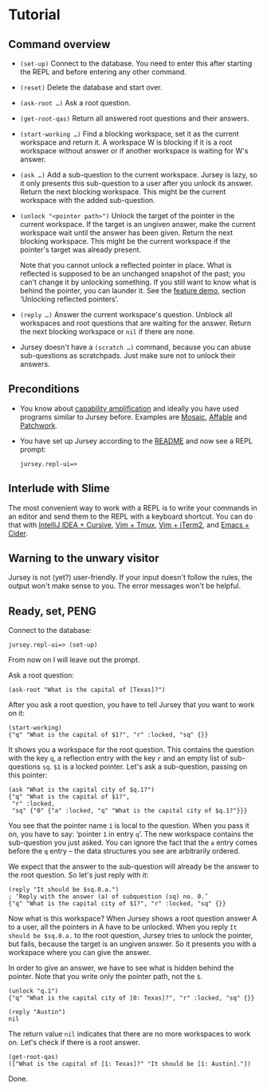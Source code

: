 # Tutorial

## Command overview

- `(set-up)` Connect to the database. You need to enter this after starting the
  REPL and before entering any other command.

- `(reset)` Delete the database and start over.

- `(ask-root …)` Ask a root question.

- `(get-root-qas)` Return all answered root questions and their answers.

- `(start-working …)` Find a blocking workspace, set it as the current workspace
  and return it. A workspace W is blocking if it is a root workspace without
  answer or if another workspace is waiting for W's answer.

- `(ask …)` Add a sub-question to the current workspace. Jursey is lazy, so
  it only presents this sub-question to a user after you unlock its answer.
  Return the next blocking workspace. This might be the current workspace with
  the added sub-question.

- `(unlock "<pointer path>")` Unlock the target of the pointer in the current
  workspace. If the target is an ungiven answer, make the current workspace wait
  until the answer has been given. Return the next blocking workspace. This
  might be the current workspace if the pointer's target was already present.

  Note that you cannot unlock a reflected pointer in place. What is reflected is
  supposed to be an unchanged snapshot of the past; you can't change it by
  unlocking something. If you still want to know what is behind the pointer, you
  can launder it. See the [feature demo](doc/feature_demo.clj), section
  ‘Unlocking reflected pointers’.

- `(reply …)` Answer the current workspace's question. Unblock all workspaces
  and root questions that are waiting for the answer. Return the next blocking
  workspace or `nil` if there are none.

- Jursey doesn't have a `(scratch …)` command, because you can abuse
  sub-questions as scratchpads. Just make sure not to unlock their answers.

## Preconditions

- You know about [capability
  amplification](https://ought.org/projects/factored-cognition/taxonomy) and
  ideally you have used programs similar to Jursey before. Examples are
  [Mosaic](https://github.com/oughtinc/mosaic),
  [Affable](https://github.com/oughtinc/affable/) and
  [Patchwork](https://github.com/oughtinc/patchwork).

- You have set up Jursey according to the [README](/README.md) and now see a
  REPL prompt:

    ```
    jursey.repl-ui=>
    ```


## Interlude with Slime

The most convenient way to work with a REPL is to write your commands in an
editor and send them to the REPL with a keyboard shortcut. You can do that with
[IntelliJ IDEA + Cursive](https://cursive-ide.com/), [Vim +
Tmux](https://github.com/jpalardy/vim-slime), [Vim +
iTerm2](https://github.com/matschaffer/vim-islime2), and [Emacs +
Cider](https://github.com/clojure-emacs/cider).


## Warning to the unwary visitor

Jursey is not (yet?) user-friendly. If your input doesn't follow the rules, the
output won't make sense to you. The error messages won't be helpful.


## Ready, set, PENG

<!-- TODO: Automatically extract a REPL file from this and run it to make sure
that all the commands and results are correct. (RM 2019-02-11) -->

Connect to the database:

```
jursey.repl-ui=> (set-up)
```

From now on I will leave out the prompt.

Ask a root question:

```
(ask-root "What is the capital of [Texas]?")
```

After you ask a root question, you have to tell Jursey that you want to work on
it:

```
(start-working)
{"q" "What is the capital of $1?", "r" :locked, "sq" {}}
```

It shows you a workspace for the root question. This contains the question with
the key `q`, a reflection entry with the key `r` and an empty list of
sub-questions `sq`. `$1` is a locked pointer. Let's ask a sub-question, passing
on this pointer:

```
(ask "What is the capital city of $q.1?")
{"q" "What is the capital of $1?",
 "r" :locked,
 "sq" {"0" {"a" :locked, "q" "What is the capital city of $q.1?"}}}
```

You see that the pointer name `1` is local to the question. When you pass it on,
you have to say: ‘pointer `1` in entry `q`’. The new workspace contains the
sub-question you just asked. You can ignore the fact that the `a` entry comes
before the `q` entry – the data structures you see are arbitrarily ordered.

We expect that the answer to the sub-question will already be the answer to the
root question. So let's just reply with it:

```
(reply "It should be $sq.0.a.")
; ‘Reply with the answer (a) of subquestion (sq) no. 0.’
{"q" "What is the capital city of $1?", "r" :locked, "sq" {}}
```

Now what is this workspace? When Jursey shows a root question answer A to a
user, all the pointers in A have to be unlocked. When you reply `It should be
$sq.0.a.` to the root question, Jursey tries to unlock the pointer, but fails,
because the target is an ungiven answer. So it presents you with a workspace
where you can give the answer.

In order to give an answer, we have to see what is hidden behind the pointer.
Note that you write only the pointer path, not the `$`.

```
(unlock "q.1")
{"q" "What is the capital city of [0: Texas]?", "r" :locked, "sq" {}}

(reply "Austin")
nil
```

The return value `nil` indicates that there are no more workspaces to work on.
Let's check if there is a root answer.

```
(get-root-qas)
(["What is the capital of [1: Texas]?" "It should be [1: Austin]."])
```

Done.
